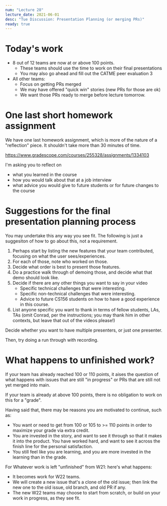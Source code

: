```yaml
---
num: "Lecture 28"
lecture_date: 2021-06-01
desc: "Tue Discussion: Presentation Planning (or merging PRs)"
ready: true
---
```


# Today's work

* 8 out of 12 teams are now at or above 100 points.
  - These teams should use the time to work on their final presentations
  - You may also go ahead and fill out the CATME peer evaluation 3
* All other teams:
  - Focus on getting PRs merged
  - We may have offered "quick win" stories (new PRs for those are ok)
  - We want those PRs ready to merge before lecture tomorrow.

# One last short homework assignment

We have one last homework assignment, which is more of the nature of a "reflection" piece.   It shouldn't take more than 30 minutes of time.

<https://www.gradescope.com/courses/255328/assignments/1334103>

I'm asking you to reflect on 
- what you learned in the course
- how you would talk about that at a job interview
- what advice you would give to future students or for future changes to the course
  
# Suggestions for the final presentation planning process

You may undertake this any way you see fit.   The following is just a suggesiton of how to go about this, not a requirement.

1.  Perhaps start by listing the new features that your team contributed, focusing on what the user sees/experiences.
2.  For each of those, note who worked on those.
3.  Decide what order is best to present those features.
4.  Do a practice walk through of demoing those, and decide what that demo should look like.
5.  Decide if there are any other things you want to say in your video
    - Specific technical challenges that were interesting.
    - Specific non-technical challenges that were interesting.
    - Advice to future CS156 students on how to have a good experience in this course.
6.  List anyone specific you want to thank in terms of fellow students, LAs, TAs (omit Conrad, per the instructions; you may thank him in other contexts, but leave that out of the videos please!)

Decide whether you want to have multiple presenters, or just one presenter.

Then, try doing a run through with recording.   

# What happens to unfinished work?

If your team has already reached 100 or 110 points, it aises the question of what happens with issues that are still "in progress" or PRs that are still not yet merged into main.

If your team is already at above 100 points, there is no obligation to work on this for a "grade".

Having said that, there may be reasons you are motivated to continue, such as:
* You want or need to get from 100 or 105 to  >= 110 points in order to maximize your grade via extra credit.
* You are invested in the story, and want to see it through so that it makes it into the product.   You have worked hard, and want to see it across the finish line for the personal satisfaction.
* You still feel like you are learning, and you are more invested in the learning than in the grade.

For Whatever work is left "unfinished" from W21:  here's what happens:
* It becomes work for W22 teams.
* We will create a new issue that's a clone of the old issue; then link the new one to the old issue, old branch, and old PR if any.
* The new W22 teams may choose to start from scratch, or build on your work in progress, as they see fit.
